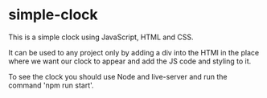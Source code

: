 # simple-clock

This is a simple clock using JavaScript, HTML and CSS.

It can be used to any project only by adding a div into the HTMl in the place where we want our clock to appear and add the JS code and styling to it.

To see the clock you should use Node and live-server and run the command 'npm run start'.

